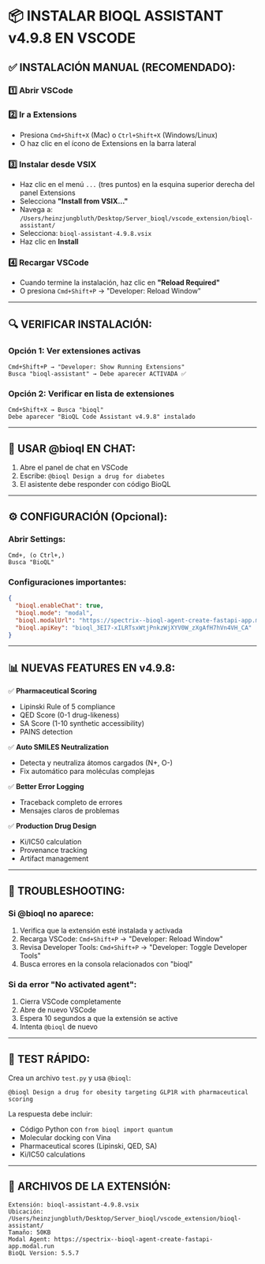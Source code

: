 # 📦 INSTALAR BIOQL ASSISTANT v4.9.8 EN VSCODE

## ✅ INSTALACIÓN MANUAL (RECOMENDADO):

### 1️⃣ **Abrir VSCode**

### 2️⃣ **Ir a Extensions**
- Presiona `Cmd+Shift+X` (Mac) o `Ctrl+Shift+X` (Windows/Linux)
- O haz clic en el ícono de Extensions en la barra lateral

### 3️⃣ **Instalar desde VSIX**
- Haz clic en el menú `...` (tres puntos) en la esquina superior derecha del panel Extensions
- Selecciona **"Install from VSIX..."**
- Navega a: `/Users/heinzjungbluth/Desktop/Server_bioql/vscode_extension/bioql-assistant/`
- Selecciona: `bioql-assistant-4.9.8.vsix`
- Haz clic en **Install**

### 4️⃣ **Recargar VSCode**
- Cuando termine la instalación, haz clic en **"Reload Required"**
- O presiona `Cmd+Shift+P` → "Developer: Reload Window"

---

## 🔍 VERIFICAR INSTALACIÓN:

### Opción 1: Ver extensiones activas
```
Cmd+Shift+P → "Developer: Show Running Extensions"
Busca "bioql-assistant" → Debe aparecer ACTIVADA ✅
```

### Opción 2: Verificar en lista de extensiones
```
Cmd+Shift+X → Busca "bioql"
Debe aparecer "BioQL Code Assistant v4.9.8" instalado
```

---

## 🚀 USAR @bioql EN CHAT:

1. Abre el panel de chat en VSCode
2. Escribe: `@bioql Design a drug for diabetes`
3. El asistente debe responder con código BioQL

---

## ⚙️ CONFIGURACIÓN (Opcional):

### Abrir Settings:
```
Cmd+, (o Ctrl+,)
Busca "BioQL"
```

### Configuraciones importantes:
```json
{
  "bioql.enableChat": true,
  "bioql.mode": "modal",
  "bioql.modalUrl": "https://spectrix--bioql-agent-create-fastapi-app.modal.run",
  "bioql.apiKey": "bioql_3EI7-xILRTsxWtjPnkzWjXYV0W_zXgAfH7hVn4VH_CA"
}
```

---

## 📊 NUEVAS FEATURES EN v4.9.8:

✅ **Pharmaceutical Scoring**
- Lipinski Rule of 5 compliance
- QED Score (0-1 drug-likeness)
- SA Score (1-10 synthetic accessibility)
- PAINS detection

✅ **Auto SMILES Neutralization**
- Detecta y neutraliza átomos cargados (N+, O-)
- Fix automático para moléculas complejas

✅ **Better Error Logging**
- Traceback completo de errores
- Mensajes claros de problemas

✅ **Production Drug Design**
- Ki/IC50 calculation
- Provenance tracking
- Artifact management

---

## 🐛 TROUBLESHOOTING:

### Si @bioql no aparece:
1. Verifica que la extensión esté instalada y activada
2. Recarga VSCode: `Cmd+Shift+P` → "Developer: Reload Window"
3. Revisa Developer Tools: `Cmd+Shift+P` → "Developer: Toggle Developer Tools"
4. Busca errores en la consola relacionados con "bioql"

### Si da error "No activated agent":
1. Cierra VSCode completamente
2. Abre de nuevo VSCode
3. Espera 10 segundos a que la extensión se active
4. Intenta `@bioql` de nuevo

---

## 📝 TEST RÁPIDO:

Crea un archivo `test.py` y usa `@bioql`:

```
@bioql Design a drug for obesity targeting GLP1R with pharmaceutical scoring
```

La respuesta debe incluir:
- Código Python con `from bioql import quantum`
- Molecular docking con Vina
- Pharmaceutical scores (Lipinski, QED, SA)
- Ki/IC50 calculations

---

## 📍 ARCHIVOS DE LA EXTENSIÓN:

```
Extensión: bioql-assistant-4.9.8.vsix
Ubicación: /Users/heinzjungbluth/Desktop/Server_bioql/vscode_extension/bioql-assistant/
Tamaño: 50KB
Modal Agent: https://spectrix--bioql-agent-create-fastapi-app.modal.run
BioQL Version: 5.5.7
```
